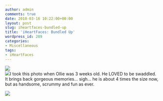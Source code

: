 ```yaml
---
author: admin
comments: true
date: 2010-03-16 10:22:00+00:00
layout: post
slug: iheartfaces-bundled-up
title: 'iHeartFaces: Bundled Up'
wordpress_id: 289
categories:
- Miscellaneous
tags:
- iHeartFaces
---
```


[![](http://www.livinglocurto.com/wp-content/uploads/2010/01/I_Heart_Faces_noborder_125x100.jpg)](http://www.iheartfaces.com/)  
[![](http://farm3.static.flickr.com/2492/3995906084_ff17d2c0a0.jpg)](http://farm3.static.flickr.com/2492/3995906084_ff17d2c0a0.jpg)I took this photo when Ollie was 3 weeks old.  He LOVED to be swaddled.  It brings back gorgeous memories... sigh... he is about 4 times the size now, but as handsome, scrummy and fun as ever.

![](https://blogger.googleusercontent.com/tracker/251139911615938991-4976904257110617333?l=www.outmumbered.com)
